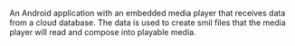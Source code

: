 An Android application with an embedded media player that receives data from a cloud database.  The data is used to create smil files that the media player will read and compose into playable media.